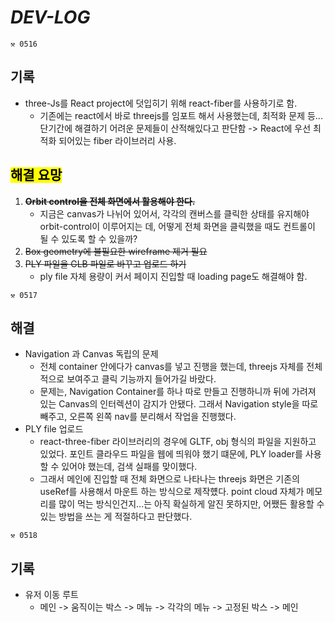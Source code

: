 # _DEV-LOG_

```
⚒ 0516
```

## 기록

- three-Js를 React project에 덧입히기 위해 react-fiber를 사용하기로 함.
  - 기존에는 react에서 바로 threejs를 임포트 해서 사용했는데, 최적화 문제 등... 단기간에 해결하기 어려운 문제들이 산적해있다고 판단함 -> React에 우선 최적화 되어있는 fiber 라이브러리 사용.

## <mark>해결 요망</mark>

1. ~~**Orbit control을 전체 화면에서 활용해야 한다.**~~
   - 지금은 canvas가 나뉘어 있어서, 각각의 캔버스를 클릭한 상태를 유지해야 orbit-control이 이루어지는 데, 어떻게 전체 화면을 클릭했을 때도 컨트롤이 될 수 있도록 할 수 있을까?
2. ~~Box geometry에 불필요한 wireframe 제거 필요~~
3. ~~PLY 파일을 GLB 파일로 바꾸고 업로드 하기~~
   - ply file 자체 용량이 커서 페이지 진입할 때 loading page도 해결해야 함.

```
⚒ 0517
```

## 해결

- Navigation 과 Canvas 독립의 문제
  - 전체 container 안에다가 canvas를 넣고 진행을 했는데, threejs 자체를 전체적으로 보여주고 클릭 기능까지 들어가길 바랐다.
  - 문제는, Navigation Container를 하나 따로 만들고 진행하니까 뒤에 가려져 있는 Canvas의 인터렉션이 감지가 안됐다. 그래서 Navigation style을 따로 빼주고, 오른쪽 왼쪽 nav를 분리해서 작업을 진행했다.
- PLY file 업로드
  - react-three-fiber 라이브러리의 경우에 GLTF, obj 형식의 파일을 지원하고 있었다. 포인트 클라우드 파일을 웹에 띄워야 했기 떄문에, PLY loader를 사용할 수 있어야 했는데, 검색 실패를 맞이했다.
  - 그래서 메인에 진입할 때 전체 화면으로 나타나는 threejs 화면은 기존의 useRef를 사용해서 마운트 하는 방식으로 제작헀다. point cloud 자체가 메모리를 많이 먹는 방식인건지...는 아직 확실하게 알진 못하지만, 어쨌든 활용할 수 있는 방법을 쓰는 게 적절하다고 판단했다.

```
⚒ 0518
```

## 기록

- 유저 이동 루트
  - 메인 -> 움직이는 박스 -> 메뉴 -> 각각의 메뉴 -> 고정된 박스 -> 메인
